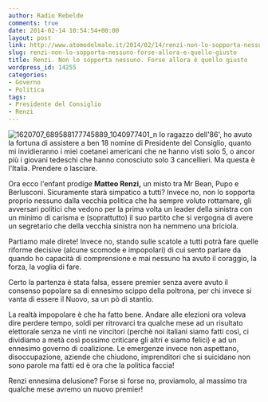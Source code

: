 ```yaml
---
author: Radio Rebelde
comments: true
date: 2014-02-14 10:54:54+00:00
layout: post
link: http://www.atomodelmale.it/2014/02/14/renzi-non-lo-sopporta-nessuno-forse-allora-e-quello-giusto/
slug: renzi-non-lo-sopporta-nessuno-forse-allora-e-quello-giusto
title: Renzi. Non lo sopporta nessuno. Forse allora è quello giusto
wordpress_id: 14255
categories:
- Governo
- Politica
tags:
- Presidente del Consiglio
- Renzi
---
```


![1620707_689588177745889_1040977401_n](http://www.atomodelmale.it/wp-content/uploads/2014/02/1620707_689588177745889_1040977401_n-300x204.jpg) Io ragazzo dell'86', ho avuto la fortuna di assistere a ben 18 nomine di Presidente del Consiglio, quanto mi invidieranno i miei coetanei americani che ne hanno visti solo 5, o ancor più i giovani tedeschi che hanno conosciuto solo 3 cancellieri. Ma questa è l'Italia. Prendere o lasciare.

Ora ecco l'enfant prodige **Matteo Renzi,** un misto tra Mr Bean, Pupo e Berlusconi. Sicuramente starà simpatico a tutti? Invece no, non lo sopporta proprio nessuno dalla vecchia politica che ha sempre voluto rottamare, gli avversari politici che vedono per la prima volta un leader della sinistra con un minimo di carisma e (soprattutto) il suo partito che si vergogna di avere un segretario che della vecchia sinistra non ha nemmeno una briciola.

Partiamo male direte! Invece no, stando sulle scatole a tutti potrà fare quelle riforme decisive (alcune scomode e impopolari) di cui sento parlare da quando ho capacità di comprensione e mai nessuno ha avuto il coraggio, la forza, la voglia di fare.

Certo la partenza è stata falsa, essere premier senza avere avuto il consenso popolare sa di ennesimo scippo della poltrona, per chi invece si vanta di essere il Nuovo, sa un pò di stantio.



La realtà impopolare è che ha fatto bene. Andare alle elezioni ora voleva dire perdere tempo, soldi per ritrovarci tra qualche mese ad un risultato elettorale senza ne vinti ne vincitori (perchè noi italiani siamo fatti così, ci dividiamo a metà così possimo criticare gli altri e siamo felici) e ad un ennesimo governo di coalizione. Le emergenze invece non aspettano, disoccupazione, aziende che chiudono, imprenditori che si suicidano non sono parole ma fatti ed è ora che la politica faccia!

Renzi ennesima delusione? Forse sì forse no, proviamolo, al massimo tra qualche mese avremo un nuovo premier!
